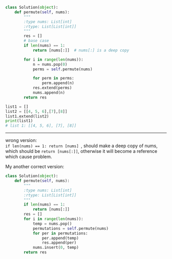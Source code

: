 
```python
class Solution(object):
    def permute(self, nums):
        """
        :type nums: List[int]
        :rtype: List[List[int]]
        """
        res = []
        # base case
        if len(nums) == 1:
            return [nums[:]]  # nums[:] is a deep copy

        for i in range(len(nums)):
            n = nums.pop(0)
            perms = self.permute(nums)

            for perm in perms:
                perm.append(n)
            res.extend(perms)
            nums.append(n)
        return res
```

```python
list1 = []
list2 = [[4, 5, 6],[7],[8]]
list1.extend(list2)
print(list1)
# list 1: [[4, 5, 6], [7], [8]]
```

___
wrong version:    
`if len(nums) == 1: return [nums] `, should make a deep copy of nums, which should be `return [nums[:]]`, otherwise it will become a reference which cause problem.

My another correct version:
```python
class Solution(object):
    def permute(self, nums):
        """
        :type nums: List[int]
        :rtype: List[List[int]]
        """
        if len(nums) == 1:
            return [nums[:]]
        res = []
        for i in range(len(nums)):
            temp = nums.pop()
            permutations = self.permute(nums)
            for per in permutations:
                per.append(temp)
                res.append(per)
            nums.insert(0, temp)
        return res
```
